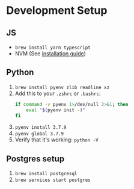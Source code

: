 # Development Setup

## JS

- `brew install yarn typescript`
- NVM (See [installation guide](https://github.com/nvm-sh/nvm))

## Python

1. `brew install pyenv zlib readline xz`
2. Add this to your `.zshrc` or `.bashrc`:
    ```sh
    if command -v pyenv 1>/dev/null 2>&1; then
        eval "$(pyenv init -)"
    fi
    ```
3. `pyenv install 3.7.9`
4. `pyenv global 3.7.9`
5. Verify that it's working: `python -V`


## Postgres setup

1. `brew install postgresql`
2. `brew services start postgres`

